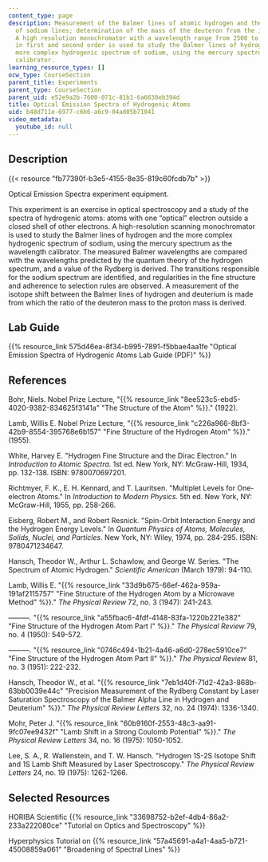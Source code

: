 ```yaml
---
content_type: page
description: Measurement of the Balmer lines of atomic hydrogen and the fine structure
  of sodium lines; determination of the mass of the deuteron from the isotope shift.
  A high resolution monochromator with a wavelength range from 2500 to 15,000 angstroms
  in first and second order is used to study the Balmer lines of hydrogen and the
  more complex hydrogenic spectrum of sodium, using the mercury spectrum as the wavelength
  calibrator.
learning_resource_types: []
ocw_type: CourseSection
parent_title: Experiments
parent_type: CourseSection
parent_uid: e52e9a2b-7600-071c-81b1-6a6630eb394d
title: Optical Emission Spectra of Hydrogenic Atoms
uid: b48d711e-6977-c6b6-a6c9-04ad05b71041
video_metadata:
  youtube_id: null
---
```


Description
-----------

{{< resource "fb77390f-b3e5-4155-8e35-819c60fcdb7b" >}}

Optical Emission Spectra experiment equipment.

This experiment is an exercise in optical spectroscopy and a study of the spectra of hydrogenic atoms: atoms with one “optical” electron outside a closed shell of other electrons. A high-resolution scanning monochromator is used to study the Balmer lines of hydrogen and the more complex hydrogenic spectrum of sodium, using the mercury spectrum as the wavelength calibrator. The measured Balmer wavelengths are compared with the wavelengths predicted by the quantum theory of the hydrogen spectrum, and a value of the Rydberg is derived. The transitions responsible for the sodium spectrum are identified, and regularities in the fine structure and adherence to selection rules are observed. A measurement of the isotope shift between the Balmer lines of hydrogen and deuterium is made from which the ratio of the deuteron mass to the proton mass is derived.

Lab Guide
---------

{{% resource_link 575d46ea-8f34-b995-7891-f5bbae4aa1fe "Optical Emission Spectra of Hydrogenic Atoms Lab Guide (PDF)" %}}

References
----------

Bohr, Niels. Nobel Prize Lecture, "{{% resource_link "8ee523c5-ebd5-4020-9382-834625f3141a" "The Structure of the Atom" %}}." (1922).

Lamb, Willis E. Nobel Prize Lecture, "{{% resource_link "c226a966-8bf3-42b9-8554-395768e6b157" "Fine Structure of the Hydrogen Atom" %}}." (1955).

White, Harvey E. "Hydrogen Fine Structure and the Dirac Electron." In _Introduction to Atomic Spectra._ 1st ed. New York, NY: McGraw-Hill, 1934, pp. 132-138. ISBN: 9780070697201.

Richtmyer, F. K., E. H. Kennard, and T. Lauritsen. "Multiplet Levels for One-electron Atoms." In _Introduction to Modern Physics._ 5th ed. New York, NY: McGraw-Hill, 1955, pp. 258-266.

Eisberg, Robert M., and Robert Resnick. "Spin-Orbit Interaction Energy and the Hydrogen Energy Levels." In _Quantum Physics of Atoms, Molecules, Solids, Nuclei, and Particles._ New York, NY: Wiley, 1974, pp. 284-295. ISBN: 9780471234647.

Hansch, Theodor W., Arthur L. Schawlow, and George W. Series. "The Spectrum of Atomic Hydrogen." _Scientific American_ (March 1979): 94-110.

Lamb, Willis E. "{{% resource_link "33d9b675-66ef-462a-959a-191af2115757" "Fine Structure of the Hydrogen Atom by a Microwave Method" %}}." _The Physical Review_ 72, no. 3 (1947): 241-243.

———. "{{% resource_link "a55fbac6-4fdf-4148-83fa-1220b221e382" "Fine Structure of the Hydrogen Atom Part I" %}}." _The Physical Review_ 79, no. 4 (1950): 549-572.

———. "{{% resource_link "0746c494-1b21-4a46-a6d0-278ec5910ce7" "Fine Structure of the Hydrogen Atom Part II" %}}." _The Physical Review_ 81, no. 3 (1951): 222-232.

Hansch, Theodor W., et al. "{{% resource_link "7eb1d40f-71d2-42a3-868b-63bb0039e44c" "Precision Measurement of the Rydberg Constant by Laser Saturation Spectroscopy of the Balmer Alpha Line in Hydrogen and Deuterium" %}}." _The Physical Review Letters_ 32, no. 24 (1974): 1336-1340.

Mohr, Peter J. "{{% resource_link "60b9160f-2553-48c3-aa91-9fc07ee9432f" "Lamb Shift in a Strong Coulomb Potential" %}}." _The Physical Review Letters_ 34, no. 16 (1975): 1050-1052.

Lee, S. A., R. Wallenstein, and T. W. Hansch. "Hydrogen 1S-2S Isotope Shift and 1S Lamb Shift Measured by Laser Spectroscopy." _The Physical Review Letters_ 24, no. 19 (1975): 1262-1266.

Selected Resources
------------------

HORIBA Scientific {{% resource_link "33698752-b2ef-4db4-86a2-233a222080ce" "Tutorial on Optics and Spectroscopy" %}}

Hyperphysics Tutorial on {{% resource_link "57a45691-a4a1-4aa5-b721-45008859a061" "Broadening of Spectral Lines" %}}